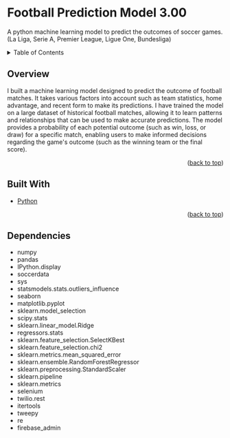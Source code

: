 # Football Prediction Model 3.00
A python machine learning model to predict the outcomes of soccer games. (La Liga, Serie A, Premier League, Ligue One, Bundesliga)

<!-- TABLE OF CONTENTS -->
<div id="top"></div>
<details>
  <summary>Table of Contents</summary>
  <ol>
    <li><a href="#overview">Overview</a></li>
    <li><a href="#builtwith">Built With</a></li>
    <li><a href=#dependencies">Dependencies</a></li>
  </ol>
</details>

<!-- Overview -->
<div id="overview"></div>

## Overview

I built a machine learning model designed to predict the outcome of football matches. It takes various factors into account such as team statistics, home advantage, and recent form to make its predictions. I have trained the model on a large dataset of historical football matches, allowing it to learn patterns and relationships that can be used to make accurate predictions. The model provides a probability of each potential outcome (such as win, loss, or draw) for a specific match, enabling users to make informed decisions regarding the game's outcome (such as the winning team or the final score).
      
<p align="right">(<a href="#top">back to top</a>)</p>

<!-- Built With -->
<div id="builtwith"></div>

## Built With
* [Python](https://python.org)

<p align="right">(<a href="#top">back to top</a>)</p>

<!-- Dependencies -->
<div id="dependencies"></div>

## Dependencies
- numpy
- pandas
- IPython.display
- soccerdata
- sys
- statsmodels.stats.outliers_influence
- seaborn
- matplotlib.pyplot
- sklearn.model_selection
- scipy.stats
- sklearn.linear_model.Ridge
- regressors.stats
- sklearn.feature_selection.SelectKBest
- sklearn.feature_selection.chi2
- sklearn.metrics.mean_squared_error
- sklearn.ensemble.RandomForestRegressor
- sklearn.preprocessing.StandardScaler
- sklearn.pipeline
- sklearn.metrics
- selenium
- twilio.rest
- itertools
- tweepy
- re
- firebase_admin

